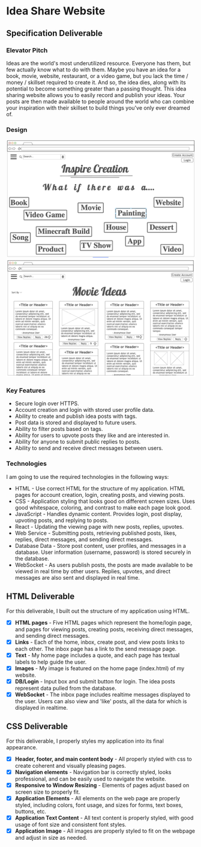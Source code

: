 # Idea Share Website

## Specification Deliverable

### Elevator Pitch

Ideas are the world's most underutilized resource. Everyone has them,
but few actually know what to do with them. Maybe you have an idea 
for a book, movie, website, restaurant, or a video game, but you lack the 
time / money / skillset required to create it. And so, the idea dies, along
with its potential to become something greater than a passing thought. 
This idea sharing website allows you to easily record and publish your
ideas. Your posts are then made available to people around the world who 
can combine your inspiration with their skillset to build things you've 
only ever dreamed of.

### Design

![Home Page](main_page.png)
![Movies Example Page](movie_page.png)

### Key Features

* Secure login over HTTPS.
* Account creation and login with stored user profile data.
* Ability to create and publish idea posts with tags.
* Post data is stored and displayed to future users.
* Ability to filter posts based on tags.
* Ability for users to upvote posts they like and are interested in. 
* Ability for anyone to submit public replies to posts.
* Ability to send and receive direct messages between users.

### Technologies

I am going to use the required technologies in the following ways:
* HTML - Use correct HTML for the structure of my application. HTML pages
for account creation, login, creating posts, and viewing posts.
* CSS - Application styling that looks good on different screen sizes.
Uses good whitespace, coloring, and contrast to make each page look good.
* JavaScript - Handles dynamic content. Provides login, post display, upvoting 
posts, and replying to posts.
* React - Updating the viewing page with new posts, replies, upvotes.
* Web Service - Submitting posts, retrieving published posts, likes, replies,
direct messages, and sending direct messages.
* Database Data - Store post content, user profiles, and messages in a database.
User information (username, password) is stored securely in the database.
* WebSocket - As users publish posts, the posts are made available to be viewed
in real time by other users. Replies, upvotes, and direct messages are
also sent and displayed in real time.

## HTML Deliverable

For this deliverable, I built out the structure of my application using HTML.

- [x] **HTML pages** - Five HTML pages which represent the home/login page, and pages for viewing posts, creating posts, receiving direct messages, and sending direct messages.
- [x] **Links** - Each of the home, inbox, create post, and view posts links to each other. The inbox page has a link to the send message page.
- [x] **Text** - My home page includes a quote, and each page has textual labels to help guide the user.
- [x] **Images** - My image is featured on the home page (index.html) of my website.
- [x] **DB/Login** - Input box and submit button for login. The idea posts represent data pulled from the database.
- [x] **WebSocket** - The inbox page includes realtime messages displayed to the user. Users can also view and 'like' posts, all the data for which is displayed in realtime.

## CSS Deliverable

For this deliverable, I properly styles my application into its final appearance.

- [x] **Header, footer, and main content body** - All properly styled with css to create coherent and visually pleasing pages.
- [x] **Navigation elements** - Navigation bar is correctly styled, looks professional, and can be easily used to navigate the website.
- [x] **Responsive to Window Resizing** - Elements of pages adjust based on screen size to properly fit.
- [x] **Application Elements** - All elements on the web page are properly styled, including colors, font usage, and sizes for forms, text boxes, buttons, etc.
- [x] **Application Text Content** - All text content is properly styled, with good usage of font size and consistent font styles.
- [x] **Application Image** - All images are properly styled to fit on the webpage and adjust in size as needed.